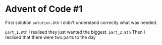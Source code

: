 # Advent of Code #1

First solution `solution.8th` I didn't understand correctly what was needed.

`part_1.8th` I realised they just wanted the biggest.
`part_2.8th` Then i realised that there were two parts to the day
